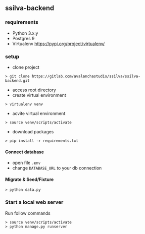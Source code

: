 ﻿## ssilva-backend

### requirements
- Python 3.x.y
- Postgres 9
- Virtualenv https://pypi.org/project/virtualenv/

### setup
- clone project
```
> git clone https://gitlab.com/avalanchastudio/ssilva/ssilva-backend.git
```
- access root directory
- create virtual environment
```
> virtualenv venv
```
- acvite virtual environment
```
> source venv/scripts/activate
```
- download packages
```
> pip install -r requirements.txt
```

#### Connect database
- open file `.env`
- change `DATABASE_URL` to your db connection

#### Migrate & Seed/Fixture
```
> python data.py
```

### Start a local web server
Run follow commands
```
> source venv/scripts/activate
> python manage.py runserver
```